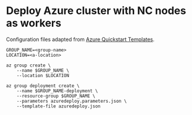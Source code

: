 # Deploy Azure cluster with NC nodes as workers

Configuration files adapted from [Azure Quickstart Templates](https://github.com/Azure/azure-quickstart-templates).

```
GROUP_NAME=<group-name>
LOCATION=<a-location>

az group create \
    --name $GROUP_NAME \
    --location $LOCATION

az group deployment create \
    --name $GROUP_NAME-deployment \
    --resource-group $GROUP_NAME \
    --parameters azuredeploy.parameters.json \
    --template-file azuredeploy.json
```